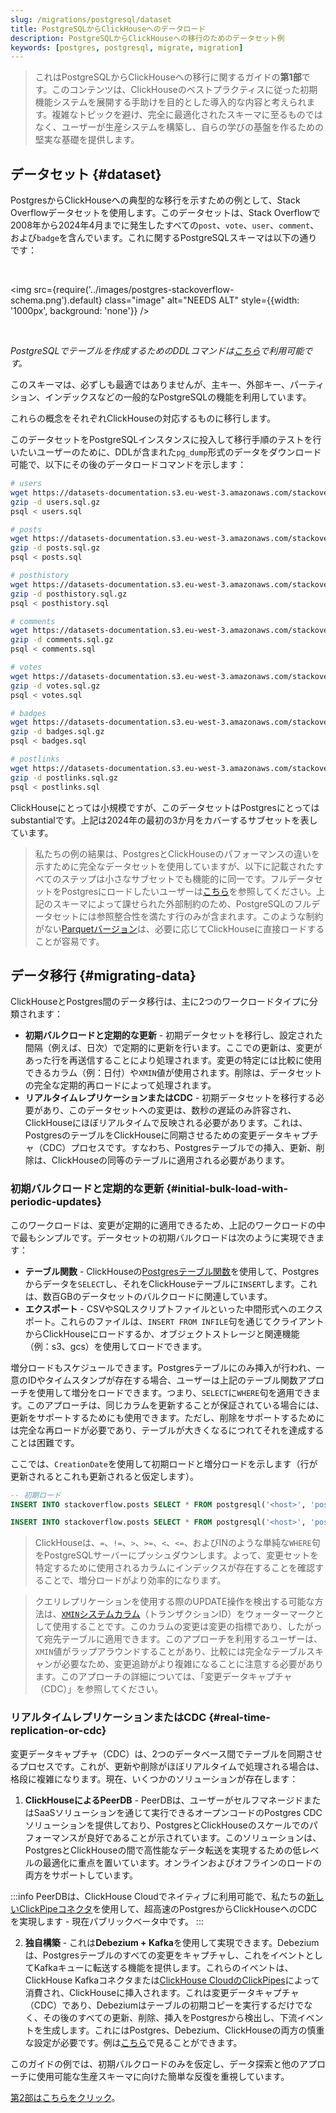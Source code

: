 ```yaml
---
slug: /migrations/postgresql/dataset
title: PostgreSQLからClickHouseへのデータロード
description: PostgreSQLからClickHouseへの移行のためのデータセット例
keywords: [postgres, postgresql, migrate, migration]
---
```


> これはPostgreSQLからClickHouseへの移行に関するガイドの**第1部**です。このコンテンツは、ClickHouseのベストプラクティスに従った初期機能システムを展開する手助けを目的とした導入的な内容と考えられます。複雑なトピックを避け、完全に最適化されたスキーマに至るものではなく、ユーザーが生産システムを構築し、自らの学びの基盤を作るための堅実な基礎を提供します。

## データセット {#dataset}

PostgresからClickHouseへの典型的な移行を示すための例として、Stack Overflowデータセットを使用します。このデータセットは、Stack Overflowで2008年から2024年4月までに発生したすべての`post`、`vote`、`user`、`comment`、および`badge`を含んでいます。これに関するPostgreSQLスキーマは以下の通りです：

<br />

<img src={require('../images/postgres-stackoverflow-schema.png').default}
  class="image"
  alt="NEEDS ALT"
  style={{width: '1000px', background: 'none'}} />

<br />

*PostgreSQLでテーブルを作成するためのDDLコマンドは[こちら](https://pastila.nl/?001c0102/eef2d1e4c82aab78c4670346acb74d83#TeGvJWX9WTA1V/5dVVZQjg==)で利用可能です。*

このスキーマは、必ずしも最適ではありませんが、主キー、外部キー、パーティション、インデックスなどの一般的なPostgreSQLの機能を利用しています。

これらの概念をそれぞれClickHouseの対応するものに移行します。

このデータセットをPostgreSQLインスタンスに投入して移行手順のテストを行いたいユーザーのために、DDLが含まれた`pg_dump`形式のデータをダウンロード可能で、以下にその後のデータロードコマンドを示します：

```bash
# users
wget https://datasets-documentation.s3.eu-west-3.amazonaws.com/stackoverflow/pdump/2024/users.sql.gz
gzip -d users.sql.gz
psql < users.sql

# posts
wget https://datasets-documentation.s3.eu-west-3.amazonaws.com/stackoverflow/pdump/2024/posts.sql.gz
gzip -d posts.sql.gz
psql < posts.sql

# posthistory
wget https://datasets-documentation.s3.eu-west-3.amazonaws.com/stackoverflow/pdump/2024/posthistory.sql.gz
gzip -d posthistory.sql.gz
psql < posthistory.sql

# comments
wget https://datasets-documentation.s3.eu-west-3.amazonaws.com/stackoverflow/pdump/2024/comments.sql.gz
gzip -d comments.sql.gz
psql < comments.sql

# votes
wget https://datasets-documentation.s3.eu-west-3.amazonaws.com/stackoverflow/pdump/2024/votes.sql.gz
gzip -d votes.sql.gz
psql < votes.sql

# badges
wget https://datasets-documentation.s3.eu-west-3.amazonaws.com/stackoverflow/pdump/2024/badges.sql.gz
gzip -d badges.sql.gz
psql < badges.sql

# postlinks
wget https://datasets-documentation.s3.eu-west-3.amazonaws.com/stackoverflow/pdump/2024/postlinks.sql.gz
gzip -d postlinks.sql.gz
psql < postlinks.sql
```

ClickHouseにとっては小規模ですが、このデータセットはPostgresにとっては substantialです。上記は2024年の最初の3か月をカバーするサブセットを表しています。

> 私たちの例の結果は、PostgresとClickHouseのパフォーマンスの違いを示すために完全なデータセットを使用していますが、以下に記載されたすべてのステップは小さなサブセットでも機能的に同一です。フルデータセットをPostgresにロードしたいユーザーは[こちら](https://pastila.nl/?00d47a08/1c5224c0b61beb480539f15ac375619d#XNj5vX3a7ZjkdiX7In8wqA==)を参照してください。上記のスキーマによって課せられた外部制約のため、PostgreSQLのフルデータセットには参照整合性を満たす行のみが含まれます。このような制約がない[Parquetバージョン](/getting-started/example-datasets/stackoverflow)は、必要に応じてClickHouseに直接ロードすることが容易です。

## データ移行 {#migrating-data}

ClickHouseとPostgres間のデータ移行は、主に2つのワークロードタイプに分類されます：

- **初期バルクロードと定期的な更新** - 初期データセットを移行し、設定された間隔（例えば、日次）で定期的に更新を行います。ここでの更新は、変更があった行を再送信することにより処理されます。変更の特定には比較に使用できるカラム（例：日付）や`XMIN`値が使用されます。削除は、データセットの完全な定期的再ロードによって処理されます。
- **リアルタイムレプリケーションまたはCDC** - 初期データセットを移行する必要があり、このデータセットへの変更は、数秒の遅延のみ許容され、ClickHouseにほぼリアルタイムで反映される必要があります。これは、PostgresのテーブルをClickHouseに同期させるための変更データキャプチャ（CDC）プロセスです。すなわち、Postgresテーブルでの挿入、更新、削除は、ClickHouseの同等のテーブルに適用される必要があります。

### 初期バルクロードと定期的な更新 {#initial-bulk-load-with-periodic-updates}

このワークロードは、変更が定期的に適用できるため、上記のワークロードの中で最もシンプルです。データセットの初期バルクロードは次のように実現できます：

- **テーブル関数** - ClickHouseの[Postgresテーブル関数](/sql-reference/table-functions/postgresql)を使用して、Postgresからデータを`SELECT`し、それをClickHouseテーブルに`INSERT`します。これは、数百GBのデータセットのバルクロードに関連しています。
- **エクスポート** - CSVやSQLスクリプトファイルといった中間形式へのエクスポート。これらのファイルは、`INSERT FROM INFILE`句を通じてクライアントからClickHouseにロードするか、オブジェクトストレージと関連機能（例：s3、gcs）を使用してロードできます。

増分ロードもスケジュールできます。Postgresテーブルにのみ挿入が行われ、一意のIDやタイムスタンプが存在する場合、ユーザーは上記のテーブル関数アプローチを使用して増分をロードできます。つまり、`SELECT`に`WHERE`句を適用できます。このアプローチは、同じカラムを更新することが保証されている場合には、更新をサポートするためにも使用できます。ただし、削除をサポートするためには完全な再ロードが必要であり、テーブルが大きくなるにつれてそれを達成することは困難です。

ここでは、`CreationDate`を使用して初期ロードと増分ロードを示します（行が更新されるとこれも更新されると仮定します）。

```sql
-- 初期ロード
INSERT INTO stackoverflow.posts SELECT * FROM postgresql('<host>', 'postgres', 'posts', 'postgres', '<password')

INSERT INTO stackoverflow.posts SELECT * FROM postgresql('<host>', 'postgres', 'posts', 'postgres', '<password') WHERE CreationDate > ( SELECT max(CreationDate) FROM stackoverflow.posts)
```

> ClickHouseは、`=`、`!=`、`>`、`>=`、`<`、`<=`、およびINのような単純な`WHERE`句をPostgreSQLサーバーにプッシュダウンします。よって、変更セットを特定するために使用されるカラムにインデックスが存在することを確認することで、増分ロードがより効率的になります。

> クエリレプリケーションを使用する際のUPDATE操作を検出する可能な方法は、[`XMIN`システムカラム](https://www.postgresql.org/docs/9.1/ddl-system-columns.html)（トランザクションID）をウォーターマークとして使用することです。このカラムの変更は変更の指標であり、したがって宛先テーブルに適用できます。このアプローチを利用するユーザーは、`XMIN`値がラップアラウンドすることがあり、比較には完全なテーブルスキャンが必要なため、変更追跡がより複雑になることに注意する必要があります。このアプローチの詳細については、「変更データキャプチャ（CDC）」を参照してください。

### リアルタイムレプリケーションまたはCDC {#real-time-replication-or-cdc}

変更データキャプチャ（CDC）は、2つのデータベース間でテーブルを同期させるプロセスです。これが、更新や削除がほぼリアルタイムで処理される場合は、格段に複雑になります。現在、いくつかのソリューションが存在します：
1. **ClickHouseによるPeerDB** - PeerDBは、ユーザーがセルフマネージドまたはSaaSソリューションを通じて実行できるオープンコードのPostgres CDCソリューションを提供しており、PostgresとClickHouseのスケールでのパフォーマンスが良好であることが示されています。このソリューションは、PostgresとClickHouseの間で高性能なデータ転送を実現するための低レベルの最適化に重点を置いています。オンラインおよびオフラインのロードの両方をサポートしています。

:::info
PeerDBは、ClickHouse Cloudでネイティブに利用可能で、私たちの[新しいClickPipeコネクタ](/integrations/clickpipes/postgres)を使用して、超高速のPostgresからClickHouseへのCDCを実現します - 現在パブリックベータ中です。
:::

2. **独自構築** - これは**Debezium + Kafka**を使用して実現できます。Debeziumは、Postgresテーブルのすべての変更をキャプチャし、これをイベントとしてKafkaキューに転送する機能を提供します。これらのイベントは、ClickHouse Kafkaコネクタまたは[ClickHouse CloudのClickPipes](https://clickhouse.com/cloud/clickpipes)によって消費され、ClickHouseに挿入されます。これは変更データキャプチャ（CDC）であり、Debeziumはテーブルの初期コピーを実行するだけでなく、その後のすべての更新、削除、挿入をPostgresから検出し、下流イベントを生成します。これにはPostgres、Debezium、ClickHouseの両方の慎重な設定が必要です。例は[こちら](https://clickhouse.com/blog/clickhouse-postgresql-change-data-capture-cdc-part-2)で見ることができます。

このガイドの例では、初期バルクロードのみを仮定し、データ探索と他のアプローチに使用可能な生産スキーマに向けた簡単な反復を重視しています。

[第2部はこちらをクリック](/migrations/postgresql/designing-schemas)。
